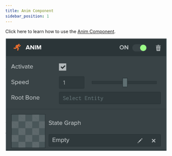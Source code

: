 ```yaml
---
title: Anim Component
sidebar_position: 1
---
```


Click here to learn how to use the [Anim Component][1].

![New Anim Component][2]

[1]: /user-manual/scenes/components/anim/
[2]: /images/user-manual/anim/new_anim_component.png
